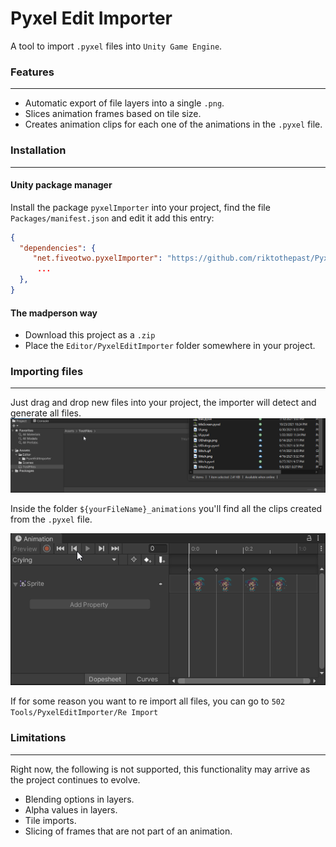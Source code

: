 # Pyxel Edit Importer

A tool to import `.pyxel` files into `Unity Game Engine`.

### Features
---
- Automatic export of file layers into a single `.png`.
- Slices animation frames based on tile size.
- Creates animation clips for each one of the animations in the `.pyxel` file.

### Installation
-----

#### Unity package manager

Install the package `pyxelImporter` into your project, find the file `Packages/manifest.json` and edit it add this entry:

```json
{
  "dependencies": {
     "net.fiveotwo.pyxelImporter": "https://github.com/riktothepast/PyxelEditImporter.git#latest",
      ...
  },
}
```

#### The madperson way
- Download this project as a `.zip`
- Place the `Editor/PyxelEditImporter` folder somewhere in your project.

### Importing files
---- 
Just drag and drop new files into your project, the importer will detect and generate all files.
![File Import](https://github.com/riktothepast/PyxelEditImporter/blob/main/README_FileImport.gif)

Inside the folder `${yourFileName}_animations` you'll find all the clips created from the `.pyxel` file.

![Animations](https://github.com/riktothepast/PyxelEditImporter/blob/main/README_Animations.gif)

If for some reason you want to re import all files, you can go to `502 Tools/PyxelEditImporter/Re Import`

### Limitations
----
Right now, the following is not supported, this functionality may arrive as the project continues to evolve.
- Blending options in layers.
- Alpha values in layers.
- Tile imports.
- Slicing of frames that are not part of an animation.
